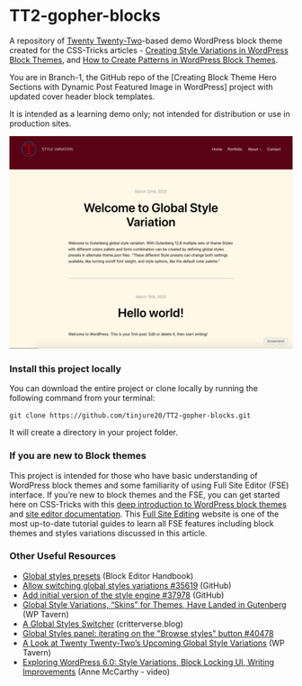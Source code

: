 # TT2-gopher-blocks

A repository of [Twenty Twenty-Two](https://wordpress.org/themes/twentytwentytwo/)-based demo WordPress block theme created for the CSS-Tricks articles - [Creating Style Variations in WordPress Block Themes](https://css-tricks.com/creating-style-variations-in-wordpress-block-themes/), and [How to Create Patterns in WordPress Block Themes]().

You are in Branch-1, the GitHub repo of the [Creating Block Theme Hero Sections with Dynamic Post Featured Image in WordPress] project with updated cover header block templates.

It is intended as a learning demo only; not intended for distribution or use in production sites.


![image](./screenshot.png)

### Install this project locally
You can download the entire project or clone locally by running the following command from your terminal:

```
git clone https://github.com/tinjure20/TT2-gopher-blocks.git
```

It will create a directory in your project folder.


### If you are new to Block themes

This project is intended for those who have basic understanding of WordPress block themes and some familiarity of using Full Site Editor (FSE) interface. If you’re new to block themes and the FSE, you can get started here on CSS-Tricks with this [deep introduction to WordPress block themes](https://css-tricks.com/a-deep-introduction-to-wordpress-block-themes/#creating-wordpress-block-themes) and [site editor documentation](https://wordpress.org/support/article/site-editor/). This [Full Site Editing](https://fullsiteediting.com/) website is one of the most up-to-date tutorial guides to learn all FSE features including block themes and styles variations discussed in this article. 

### Other Useful Resources

* [Global styles presets](https://developer.wordpress.org/block-editor/how-to-guides/themes/create-block-theme/#global-styles-presets) (Block Editor Handbook)
* [Allow switching global styles variations #35619](https://github.com/WordPress/gutenberg/pull/35619) (GitHub)
* [Add initial version of the style engine #37978](https://github.com/WordPress/gutenberg/pull/37978) (GitHub)
* [Global Style Variations, “Skins” for Themes, Have Landed in Gutenberg](https://wptavern.com/global-style-variations-skins-for-themes-have-landed-in-gutenberg) (WP Tavern)
* [A Global Styles Switcher](https://critterverse.blog/2021/11/10/a-global-styles-switcher/) (critterverse.blog)
* [Global Styles panel: iterating on the "Browse styles" button #40478](https://github.com/WordPress/gutenberg/issues/40478)
* [A Look at Twenty Twenty-Two’s Upcoming Global Style Variations](https://wptavern.com/a-look-at-twenty-twenty-twos-upcoming-global-style-variations) (WP Tavern)
* [Exploring WordPress 6.0: Style Variations, Block Locking UI, Writing Improvements](https://www.youtube.com/watch?v=abaaVKl-beM) (Anne McCarthy - video) 